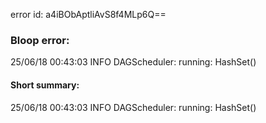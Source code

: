 error id: a4iBObAptliAvS8f4MLp6Q==
### Bloop error:

25/06/18 00:43:03 INFO DAGScheduler: running: HashSet()
#### Short summary: 

25/06/18 00:43:03 INFO DAGScheduler: running: HashSet()